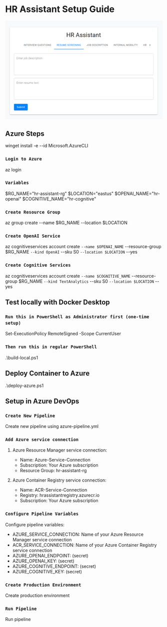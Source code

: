 # HR Assistant Setup Guide

![alt text](image.png)

## Azure Steps

winget install -e --id Microsoft.AzureCLI

### `Login to Azure`

az login

### `Variables`

$RG_NAME="hr-assistant-rg"
$LOCATION="eastus"
$OPENAI_NAME="hr-openai"
$COGNITIVE_NAME="hr-cognitive"

### `Create Resource Group`

az group create --name $RG_NAME --location $LOCATION

### `Create OpenAI Service`

az cognitiveservices account create `--name $OPENAI_NAME`
--resource-group $RG_NAME `--kind OpenAI`
--sku S0 `--location $LOCATION`
--yes

### `Create Cognitive Services`

az cognitiveservices account create `--name $COGNITIVE_NAME`
--resource-group $RG_NAME `--kind TextAnalytics`
--sku S0 `--location $LOCATION`
--yes

## Test locally with Docker Desktop

### `Run this in PowerShell as Administrator first (one-time setup)`

Set-ExecutionPolicy RemoteSigned -Scope CurrentUser

### `Then run this in regular PowerShell`

.\build-local.ps1

## Deploy Container to Azure

.\deploy-azure.ps1

## Setup in Azure DevOps

### `Create New Pipeline`

Create new pipeline using azure-pipeline.yml

### `Add Azure service connection`

1. Azure Resource Manager service connection:

   - Name: Azure-Service-Connection
   - Subscription: Your Azure subscription
   - Resource Group: hr-assistant-rg

2. Azure Container Registry service connection:
   - Name: ACR-Service-Connection
   - Registry: hrassistantregistry.azurecr.io
   - Subscription: Your Azure subscription

### `Configure Pipeline Variables`

Configure pipeline variables:

- AZURE_SERVICE_CONNECTION: Name of your Azure Resource Manager service connection
- ACR_SERVICE_CONNECTION: Name of your Azure Container Registry service connection
- AZURE_OPENAI_ENDPOINT: (secret)
- AZURE_OPENAI_KEY: (secret)
- AZURE_COGNITIVE_ENDPOINT: (secret)
- AZURE_COGNITIVE_KEY: (secret)

### `Create Production Environment`

Create production environment

### `Run Pipeline`

Run pipeline
